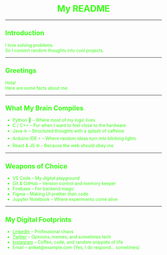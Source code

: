 <h1 align="center" style="color:#39FF14;">My README</h1>

---

<h2 style="color:#39FF14;">Introduction</h2>
<p style="color:#39FF14;">
I love solving problems.<br>
So I convert random thoughts into cool projects.
</p>

---

<h2 style="color:#39FF14;">Greetings</h2>
<p style="color:#39FF14;">
Hola!<br>
Here are some facts about me:
</p>

---

<h2 style="color:#39FF14;">What My Brain Compiles</h2>
<ul style="color:#39FF14;">
  <li>Python 🐍 – Where most of my logic lives</li>
  <li>C / C++ – For when I want to feel close to the hardware</li>
  <li>Java ☕ – Structured thoughts with a splash of caffeine</li>
  <li>Arduino IDE ⚡ – Where random ideas turn into blinking lights</li>
  <li>React & JS 🌐 – Because the web should obey me</li>
</ul>

---

<h2 style="color:#39FF14;">Weapons of Choice</h2>
<ul style="color:#39FF14;">
  <li>VS Code – My digital playground</li>
  <li>Git & GitHub – Version control and memory keeper</li>
  <li>Firebase – For backend magic</li>
  <li>Figma – Making UI prettier than code</li>
  <li>Jupyter Notebook – Where experiments come alive</li>
</ul>

---

<h2 style="color:#39FF14;">My Digital Footprints</h2>
<ul style="color:#39FF14;">
  <li><a href="#" style="color:#39FF14;">LinkedIn</a> – Professional chaos</li>
  <li><a href="#" style="color:#39FF14;">Twitter</a> – Opinions, memes, and sometimes tech</li>
  <li><a href="#" style="color:#39FF14;">Instagram</a> – Coffee, code, and random snippets of life</li>
  <li>Email – aniket@example.com (Yes, I do respond… sometimes)</li>
</ul>
